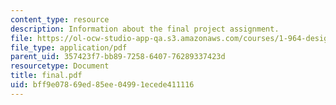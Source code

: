 ```yaml
---
content_type: resource
description: Information about the final project assignment.
file: https://ol-ocw-studio-app-qa.s3.amazonaws.com/courses/1-964-design-for-sustainability-fall-2006/bff9e07869ed85ee04991ecede411116_final.pdf
file_type: application/pdf
parent_uid: 357423f7-bb89-7258-6407-76289337423d
resourcetype: Document
title: final.pdf
uid: bff9e078-69ed-85ee-0499-1ecede411116
---
```

